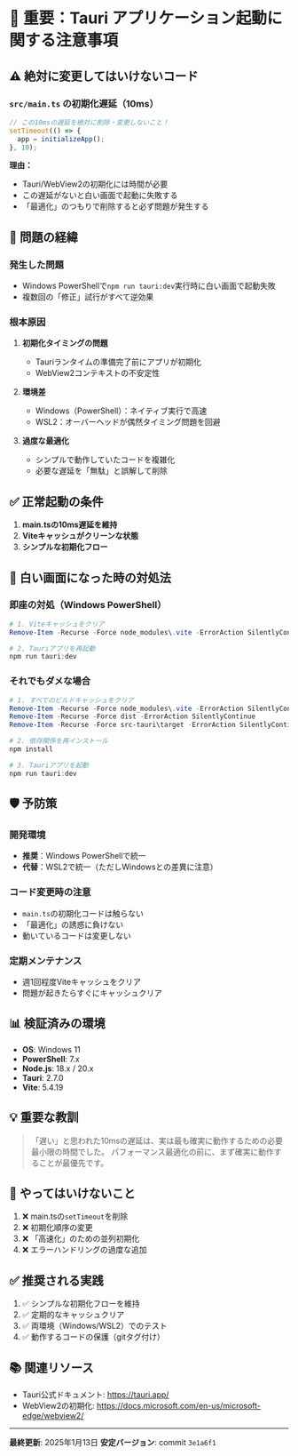# 🚨 重要：Tauri アプリケーション起動に関する注意事項

## ⚠️ 絶対に変更してはいけないコード

### `src/main.ts` の初期化遅延（10ms）

```javascript
// この10msの遅延を絶対に削除・変更しないこと！
setTimeout(() => {
  app = initializeApp();
}, 10);
```

**理由：**
- Tauri/WebView2の初期化には時間が必要
- この遅延がないと白い画面で起動に失敗する
- 「最適化」のつもりで削除すると必ず問題が発生する

## 📝 問題の経緯

### 発生した問題
- Windows PowerShellで`npm run tauri:dev`実行時に白い画面で起動失敗
- 複数回の「修正」試行がすべて逆効果

### 根本原因
1. **初期化タイミングの問題**
   - Tauriランタイムの準備完了前にアプリが初期化
   - WebView2コンテキストの不安定性

2. **環境差**
   - Windows（PowerShell）：ネイティブ実行で高速
   - WSL2：オーバーヘッドが偶然タイミング問題を回避

3. **過度な最適化**
   - シンプルで動作していたコードを複雑化
   - 必要な遅延を「無駄」と誤解して削除

## ✅ 正常起動の条件

1. **main.tsの10ms遅延を維持**
2. **Viteキャッシュがクリーンな状態**
3. **シンプルな初期化フロー**

## 🔧 白い画面になった時の対処法

### 即座の対処（Windows PowerShell）

```powershell
# 1. Viteキャッシュをクリア
Remove-Item -Recurse -Force node_modules\.vite -ErrorAction SilentlyContinue

# 2. Tauriアプリを再起動
npm run tauri:dev
```

### それでもダメな場合

```powershell
# 1. すべてのビルドキャッシュをクリア
Remove-Item -Recurse -Force node_modules\.vite -ErrorAction SilentlyContinue
Remove-Item -Recurse -Force dist -ErrorAction SilentlyContinue
Remove-Item -Recurse -Force src-tauri\target -ErrorAction SilentlyContinue

# 2. 依存関係を再インストール
npm install

# 3. Tauriアプリを起動
npm run tauri:dev
```

## 🛡️ 予防策

### 開発環境
- **推奨**：Windows PowerShellで統一
- **代替**：WSL2で統一（ただしWindowsとの差異に注意）

### コード変更時の注意
- `main.ts`の初期化コードは触らない
- 「最適化」の誘惑に負けない
- 動いているコードは変更しない

### 定期メンテナンス
- 週1回程度Viteキャッシュをクリア
- 問題が起きたらすぐにキャッシュクリア

## 📊 検証済みの環境

- **OS**: Windows 11
- **PowerShell**: 7.x
- **Node.js**: 18.x / 20.x
- **Tauri**: 2.7.0
- **Vite**: 5.4.19

## 💡 重要な教訓

> 「遅い」と思われた10msの遅延は、実は最も確実に動作するための必要最小限の時間でした。
> パフォーマンス最適化の前に、まず確実に動作することが最優先です。

## 🚫 やってはいけないこと

1. ❌ main.tsの`setTimeout`を削除
2. ❌ 初期化順序の変更
3. ❌ 「高速化」のための並列初期化
4. ❌ エラーハンドリングの過度な追加

## ✅ 推奨される実践

1. ✅ シンプルな初期化フローを維持
2. ✅ 定期的なキャッシュクリア
3. ✅ 両環境（Windows/WSL2）でのテスト
4. ✅ 動作するコードの保護（gitタグ付け）

## 📚 関連リソース

- Tauri公式ドキュメント: https://tauri.app/
- WebView2の初期化: https://docs.microsoft.com/en-us/microsoft-edge/webview2/

---

**最終更新**: 2025年1月13日
**安定バージョン**: commit `3e1a6f1`